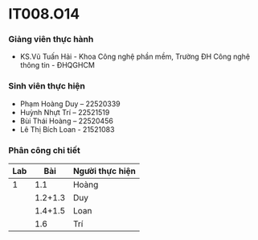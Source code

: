 # IT008.O14

### Giảng viên thực hành

* KS.Vũ Tuấn Hải - Khoa Công nghệ phần mềm, Trường ĐH Công nghệ thông tin - ĐHQGHCM

### Sinh viên thực hiện

* Phạm Hoàng Duy – 22520339	 
* Huỳnh Nhựt Trí – 22521519 
* Bùi Thái Hoàng – 22520456 
* Lê Thị Bích Loan - 21521083

### Phân công chi tiết
| Lab  | Bài     | Người thực hiện |
|--------------|--------------|-------------|
| 1           | 1.1          | Hoàng |
|          | 1.2+1.3 | Duy    |
|   | 1.4+1.5         |    Loan         |
|    | 1.6    |   Trí          |
